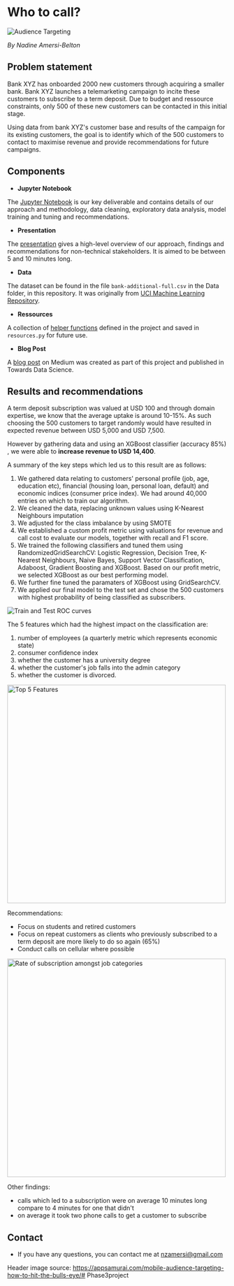 # Who to call?

<img src="/Images/audience-targeting.png" alt="Audience Targeting" >

*By Nadine Amersi-Belton*

## Problem statement

Bank XYZ has onboarded 2000 new customers through acquiring a smaller bank. Bank XYZ launches a telemarketing campaign to incite these customers to subscribe to a term deposit. Due to budget and ressource constraints, only 500 of these new customers can be contacted in this initial stage.

Using data from bank XYZ's customer base and results of the campaign for its existing customers, the goal is to identify which of the 500 customers to contact to maximise revenue and provide recommendations for future campaigns.

## Components

* **Jupyter Notebook**

The [Jupyter Notebook](https://nbviewer.jupyter.org/github/nadinezab/bank-marketing/blob/master/bank-marketing.ipynb) is our key deliverable and contains details of our approach and methodology, data cleaning, exploratory data analysis, model training and tuning and recommendations.

* **Presentation**

The [presentation](https://github.com/nadinezab/bank-marketing/blob/master/presentation.pdf) gives a high-level overview of our approach, findings and recommendations for non-technical stakeholders. It is aimed to be between 5 and 10 minutes long.

* **Data**

The dataset can be found in the file `bank-additional-full.csv` in the Data folder, in this repository. It was originally from [UCI Machine Learning Repository](https://archive.ics.uci.edu/ml/datasets/Bank+Marketing). 

* **Ressources**

A collection of [helper functions](https://github.com/nadinezab/bank-marketing/blob/master/resources.py) defined in the project and saved in `resources.py` for future use.

* **Blog Post**

A [blog post](https://towardsdatascience.com/who-to-call-a-classification-project-with-a-twist-e2577482d176?source=friends_link&sk=b7d2d3e48c422aeddc6b5c4796866a4a) on Medium was created as part of this project and published in Towards Data Science.

## Results and recommendations

A term deposit subscription was valued at USD 100 and through domain expertise, we know that the average uptake is around 10-15%. As such choosing the 500 customers to target randomly would have resulted in expected revenue between USD 5,000 and USD 7,500.

However by gathering data and using an XGBoost classifier (accuracy 85%) , we were able to **increase revenue to USD 14,400**.

A summary of the key steps which led us to this result are as follows:

1. We gathered data relating to customers' personal profile (job, age, education etc), financial (housing loan, personal loan, default) and economic indices (consumer price index). We had around 40,000 entries on which to train our algorithm.
2. We cleaned the data, replacing unknown values using K-Nearest Neighbours imputation
3. We adjusted for the class imbalance by using SMOTE
4. We established a custom profit metric using valuations for revenue and call cost to evaluate our models, together with recall and F1 score.
5. We trained the following classifiers and tuned them using RandomizedGridSearchCV: Logistic Regression, Decision Tree, K-Nearest Neighbours, Naive Bayes, Support Vector Classification, Adaboost, Gradient Boosting and XGBoost. Based on our profit metric, we selected XGBoost as our best performing model.
6. We further fine tuned the paramaters of XGBoost using GridSearchCV.
7. We applied our final model to the test set and chose the 500 customers with highest probability of being classified as subscribers.

<img src="/Images/ROC.png" alt="Train and Test ROC curves" >

The 5 features which had the highest impact on the classification are:
1. number of employees (a quarterly metric which represents economic state)
2. consumer confidence index
3. whether the customer has a university degree
4. whether the customer's job falls into the admin category
5. whether the customer is divorced.

<img src="/Images/feature_importance.png" alt="Top 5 Features" width = "500" >

Recommendations:
* Focus on students and retired customers
* Focus on repeat customers as clients who previously subscribed to a term deposit are more likely to do so again (65%)
* Conduct calls on cellular where possible

<img src="/Images/job.png" alt="Rate of subscription amongst job categories" width = "500">

Other findings:
* calls which led to a subscription were on average 10 minutes long compare to 4 minutes for one that didn't
* on average it took two phone calls to get a customer to subscribe

## Contact

* If you have any questions, you can contact me at nzamersi@gmail.com

Header image source: https://appsamurai.com/mobile-audience-targeting-how-to-hit-the-bulls-eye/# Phase3project
